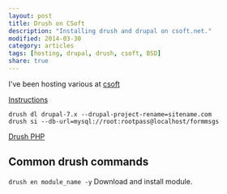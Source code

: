 ```yaml
---
layout: post
title: Drush on CSoft
description: "Installing drush and drupal on csoft.net."
modified: 2014-03-30
category: articles
tags: [hosting, drupal, drush, csoft, BSD]
share: true
---
```


I've been hosting various at [csoft](https://www.csoft.net)


[Instructions](http://definitivedrupal.org/erratum/download-drupal-then-change-directory-not-other-way-around)
~~~
drush dl drupal-7.x --drupal-project-rename=sitename.com
drush si --db-url=mysql://root:rootpass@localhost/formmsgs
~~~

[Drush PHP](https://drupal.org/node/1302418)

## Common drush commands

`drush en module_name -y` Download and install module.